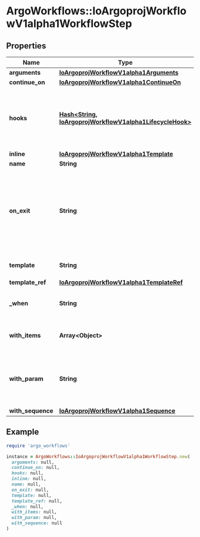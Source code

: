 # ArgoWorkflows::IoArgoprojWorkflowV1alpha1WorkflowStep

## Properties

| Name | Type | Description | Notes |
| ---- | ---- | ----------- | ----- |
| **arguments** | [**IoArgoprojWorkflowV1alpha1Arguments**](IoArgoprojWorkflowV1alpha1Arguments.md) |  | [optional] |
| **continue_on** | [**IoArgoprojWorkflowV1alpha1ContinueOn**](IoArgoprojWorkflowV1alpha1ContinueOn.md) |  | [optional] |
| **hooks** | [**Hash&lt;String, IoArgoprojWorkflowV1alpha1LifecycleHook&gt;**](IoArgoprojWorkflowV1alpha1LifecycleHook.md) | Hooks holds the lifecycle hook which is invoked at lifecycle of step, irrespective of the success, failure, or error status of the primary step | [optional] |
| **inline** | [**IoArgoprojWorkflowV1alpha1Template**](IoArgoprojWorkflowV1alpha1Template.md) |  | [optional] |
| **name** | **String** | Name of the step | [optional] |
| **on_exit** | **String** | OnExit is a template reference which is invoked at the end of the template, irrespective of the success, failure, or error of the primary template. DEPRECATED: Use Hooks[exit].Template instead. | [optional] |
| **template** | **String** | Template is the name of the template to execute as the step | [optional] |
| **template_ref** | [**IoArgoprojWorkflowV1alpha1TemplateRef**](IoArgoprojWorkflowV1alpha1TemplateRef.md) |  | [optional] |
| **_when** | **String** | When is an expression in which the step should conditionally execute | [optional] |
| **with_items** | **Array&lt;Object&gt;** | WithItems expands a step into multiple parallel steps from the items in the list | [optional] |
| **with_param** | **String** | WithParam expands a step into multiple parallel steps from the value in the parameter, which is expected to be a JSON list. | [optional] |
| **with_sequence** | [**IoArgoprojWorkflowV1alpha1Sequence**](IoArgoprojWorkflowV1alpha1Sequence.md) |  | [optional] |

## Example

```ruby
require 'argo_workflows'

instance = ArgoWorkflows::IoArgoprojWorkflowV1alpha1WorkflowStep.new(
  arguments: null,
  continue_on: null,
  hooks: null,
  inline: null,
  name: null,
  on_exit: null,
  template: null,
  template_ref: null,
  _when: null,
  with_items: null,
  with_param: null,
  with_sequence: null
)
```

